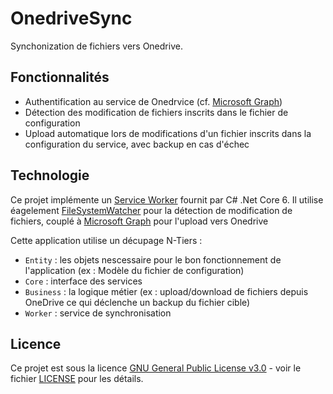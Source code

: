 # OnedriveSync

Synchonization de fichiers vers Onedrive.

## Fonctionnalités 

- Authentification au service de Onedrvice (cf. [Microsoft Graph](https://learn.microsoft.com/fr-fr/graph/overview))
- Détection des modification de fichiers inscrits dans le fichier de configuration
- Upload automatique lors de modifications d'un fichier inscrits dans la configuration du service, avec backup en cas d'échec

## Technologie

Ce projet implémente un [Service Worker](https://learn.microsoft.com/en-us/dotnet/core/extensions/workers) fournit par C# .Net Core 6. 
Il utilise éagelement [FileSystemWatcher](https://learn.microsoft.com/en-us/dotnet/api/system.io.filesystemwatcher?view=net-7.0) pour 
la détection de modification de fichiers, couplé à [Microsoft Graph](https://learn.microsoft.com/fr-fr/graph/overview) pour l'upload vers
Onedrive

Cette application utilise un décupage N-Tiers :
- `Entity` : les objets nescessaire pour le bon fonctionnement de l'application (ex : Modèle du fichier de configuration)
- `Core` : interface des services
- `Business` : la logique métier (ex : upload/download de fichiers depuis OneDrive ce qui déclenche un backup du fichier cible)
- `Worker` : service de synchronisation 


## Licence

Ce projet est sous la licence [GNU General Public License v3.0](LICENSE) - voir le fichier  [LICENSE](LICENSE) pour les détails.
